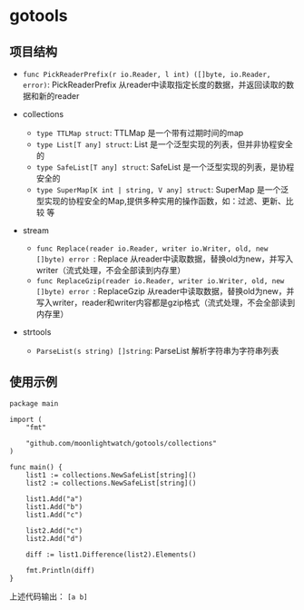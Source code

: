 # gotools

## 项目结构

- `func PickReaderPrefix(r io.Reader, l int) ([]byte, io.Reader, error)`: PickReaderPrefix 从reader中读取指定长度的数据，并返回读取的数据和新的reader

- collections
    - `type TTLMap struct`: TTLMap 是一个带有过期时间的map
    - `type List[T any] struct`: List 是一个泛型实现的列表，但并非协程安全的
    - `type SafeList[T any] struct`: SafeList 是一个泛型实现的列表，是协程安全的
    - `type SuperMap[K int | string, V any] struct`: SuperMap 是一个泛型实现的协程安全的Map,提供多种实用的操作函数，如：过滤、更新、比较 等
- stream
    - `func Replace(reader io.Reader, writer io.Writer, old, new []byte) error `: Replace 从reader中读取数据，替换old为new，并写入writer（流式处理，不会全部读到内存里）
    - `func ReplaceGzip(reader io.Reader, writer io.Writer, old, new []byte) error `: ReplaceGzip 从reader中读取数据，替换old为new，并写入writer，reader和writer内容都是gzip格式（流式处理，不会全部读到内存里）
- strtools
    - `ParseList(s string) []string`: ParseList 解析字符串为字符串列表

## 使用示例

```
package main

import (
	"fmt"

	"github.com/moonlightwatch/gotools/collections"
)

func main() {
	list1 := collections.NewSafeList[string]()
	list2 := collections.NewSafeList[string]()

	list1.Add("a")
	list1.Add("b")
	list1.Add("c")

	list2.Add("c")
	list2.Add("d")

	diff := list1.Difference(list2).Elements()

	fmt.Println(diff)
}
```
上述代码输出： `[a b]`